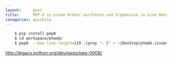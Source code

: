 ```yaml
---
layout:     post
title:      PEP-8 in einem Ordner ausführen und Ergebnisse in eine Datei schreiben
categories: quicktip
---
```


~~~ bash
    $ pip install pep8
    $ cd workspace/ptweb/
    $ pep8  --max-line-length=119 .|grep ": E" > ~/Desktop/ptweb.issues.txt
~~~

http://legacy.python.org/dev/peps/pep-0008/
